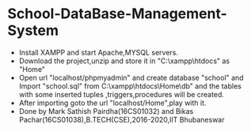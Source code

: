 # School-DataBase-Management-System
* Install XAMPP and start Apache,MYSQL servers.
* Download the project,unzip and store it in "C:\xampp\htdocs" as "Home"
* Open url "localhost/phpmyadmin" and create database "school" and Import "school.sql" from C:\xampp\htdocs\Home\db" and the tables with some inserted tuples ,triggers,procedures will be created.
* After importing goto the url "localhost/Home",play with it.
* Done by Mark Sathish Pairdha(16CS01032) and Bikas Pachar(16CS01038),B.TECH(CSE),2016-2020,IIT Bhubaneswar
